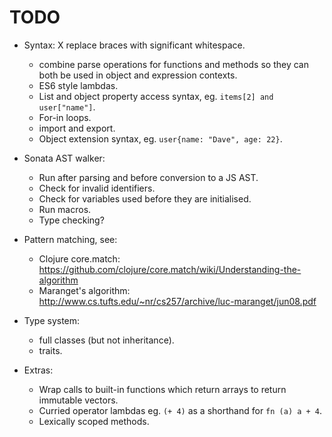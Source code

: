 TODO
====

 - Syntax:
	X replace braces with significant whitespace.
	- combine parse operations for functions and methods so they can both be used 
	  in object and expression contexts.
	- ES6 style lambdas.
	- List and object property access syntax, eg. `items[2] and user["name"]`.
	- For-in loops.
	- import and export.
	- Object extension syntax, eg. `user{name: "Dave", age: 22}`.

 - Sonata AST walker:
 	- Run after parsing and before conversion to a JS AST.
 	- Check for invalid identifiers.
 	- Check for variables used before they are initialised.
 	- Run macros.
 	- Type checking?

 - Pattern matching, see:
	- Clojure core.match: https://github.com/clojure/core.match/wiki/Understanding-the-algorithm
	- Maranget's algorithm: http://www.cs.tufts.edu/~nr/cs257/archive/luc-maranget/jun08.pdf

 - Type system:
 	- full classes (but not inheritance).
 	- traits.

 - Extras:
	- Wrap calls to built-in functions which return arrays to return immutable vectors.
	- Curried operator lambdas eg. `(+ 4)` as a shorthand for `fn (a) a + 4`.
	- Lexically scoped methods.